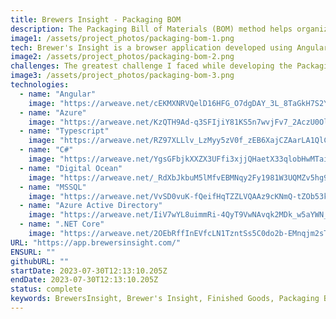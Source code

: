 ```yaml
---
title: Brewers Insight - Packaging BOM
description: The Packaging Bill of Materials (BOM) method helps organize and manage material costs efficiently by grouping materials into reusable collections. In brewing, for example, a 12-pack of beer consists of multiple components such as lids, cans, labels, and boxes. By consolidating these into a BOM, brewers can avoid the repetitive task of calculating the individual cost of each material every time they produce a batch. This not only simplifies cost management but also improves production efficiency and planning.
image1: /assets/project_photos/packaging-bom-1.png
tech: Brewer's Insight is a browser application developed using Angular and ASP.NET Core and is hosted on Azure infastructure.
image2: /assets/project_photos/packaging-bom-2.png
challenges: The greatest challenge I faced while developing the Packaging BOM and Finished Goods feature was transitioning from the old packaging system to the new one. Previously, brewers had to manually enter each packaging material individually. Unfortunately, the update to the Packaging BOM caused cascading changes throughout the entire application, as reports and other features were reliant on the older system. This experience taught me the importance of considering the broader system impact before implementing new features.
image3: /assets/project_photos/packaging-bom-3.png
technologies:
  - name: "Angular"
    image: "https://arweave.net/cEKMXNRVQelD16HFG_O7dgDAY_3L_8TaGkH7S2Y9RkI"
  - name: "Azure"
    image: "https://arweave.net/KzQTH9Ad-q3SFIjiY81KS5n7wvjFv7_2AczU0Ol9IT4"
  - name: "Typescript"
    image: "https://arweave.net/RZ97XLLlv_LzMyy5zV0f_zEB6XajCZAarLA1QlCiiEA"
  - name: "C#"
    image: "https://arweave.net/YgsGFbjkXXZX3UFfi3xjjQHaetX33qlobHwMTai83s4"
  - name: "Digital Ocean"
    image: "https://arweave.net/_RdXbJkbuM5lMfvEBMNqy2Fy1981W3UQMZv5hg9kbog"
  - name: "MSSQL"
    image: "https://arweave.net/VvSD0vuK-fQeifHqTZZLVQAAz9cKNmQ-tZOb53k1zg4"
  - name: "Azure Active Directory"
    image: "https://arweave.net/IiV7wYL8uimmRi-4QyT9VwNAvqk2MDk_w5aYWN_x9o0"
  - name: ".NET Core"
    image: "https://arweave.net/2OEbRffInEVfcLN1TzntSs5C0do2b-EMnqjm2sT365s"
URL: "https://app.brewersinsight.com/"
ENSURL: ""
githubURL: ""
startDate: 2023-07-30T12:13:10.205Z
endDate: 2023-07-30T12:13:10.205Z
status: complete
keywords: BrewersInsight, Brewer's Insight, Finished Goods, Packaging BOM, Bill of Materials, BOM system, beer packaging BOM, brewery production efficiency, packaging materials cost management, angular browser application, ASP.NET Core brewing app, Azure hosted brewery software, brewing production planning, brewery software packaging, digital ocean brewery app
---
```

